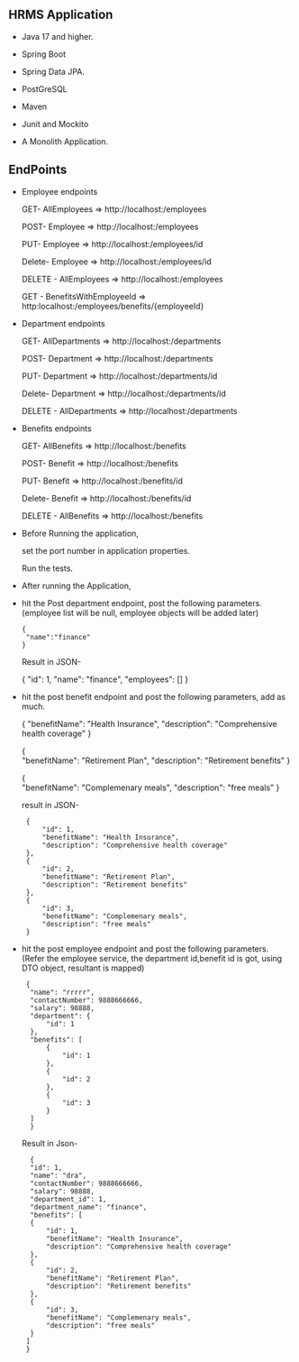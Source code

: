 ## HRMS Application

- Java 17 and higher.
- Spring Boot
- Spring Data JPA.
- PostGreSQL
- Maven
- Junit and Mockito

- A Monolith Application.

## EndPoints

- Employee endpoints

  GET- AllEmployees => http://localhost:<port>/employees
  
  POST- Employee => http://localhost:<port>/employees
  
  PUT- Employee => http://localhost:<port>/employees/id
  
  Delete- Employee => http://localhost:<port>/employees/id
  
  DELETE - AllEmployees => http://localhost:<port>/employees
  
  GET - BenefitsWithEmployeeId => http:localhost:<port>/employees/benefits/{employeeId}
  
  
- Department endpoints

  GET- AllDepartments => http://localhost:<port>/departments
  
  POST- Department => http://localhost:<port>/departments
  
  
  PUT- Department => http://localhost:<port>/departments/id
  
  Delete- Department => http://localhost:<port>/departments/id
  
  DELETE - AllDepartments => http://localhost:<port>/departments
  
  
- Benefits endpoints

  GET- AllBenefits => http://localhost:<port>/benefits
  
  POST- Benefit => http://localhost:<port>/benefits
  
  PUT- Benefit => http://localhost:<port>/benefits/id
  
  Delete- Benefit => http://localhost:<port>/benefits/id
  
  DELETE - AllBenefits => http://localhost:<port>/benefits
  
- Before Running the application,
 
  set the port number in application properties. 
  
  Run the tests.
 
 - After running the Application,

- hit the Post department endpoint, post the following parameters.
  (employee list will be null, employee objects will be added later) 
  
      {
       "name":"finance"
      }
     
  Result in JSON-
  
     {
        "id": 1,
        "name": "finance",
        "employees": []
     }
 
 - hit the post benefit endpoint and post the following parameters, add as much.
  
     {
      "benefitName": "Health Insurance",
      "description": "Comprehensive health coverage"
     }
    
     {   
       "benefitName": "Retirement Plan",
       "description": "Retirement benefits"
     }
    
     {    
       "benefitName": "Complemenary meals",
       "description": "free meals"
     }
    
   result in JSON-
   
        {
            "id": 1,
            "benefitName": "Health Insurance",
            "description": "Comprehensive health coverage"
        },
        {
            "id": 2,
            "benefitName": "Retirement Plan",
            "description": "Retirement benefits"
        },
        {
            "id": 3,
            "benefitName": "Complemenary meals",
            "description": "free meals"
        }
  
- hit the post employee endpoint and post the following parameters.
  (Refer the employee service, the department id,benefit id is got, using DTO object, resultant is mapped)
  
  
       {
        "name": "rrrrr",
        "contactNumber": 9888666666,
        "salary": 98888,
        "department": {
            "id": 1
        },
        "benefits": [
            {
                "id": 1  
            },
            {
                "id": 2
            },
            {
                "id": 3
            }
        ]
        }
     
   Result in Json-
   
        {
        "id": 1,
        "name": "dra",
        "contactNumber": 9888666666,
        "salary": 98888,
        "department_id": 1,
        "department_name": "finance",
        "benefits": [
        {
            "id": 1,
            "benefitName": "Health Insurance",
            "description": "Comprehensive health coverage"
        },
        {
            "id": 2,
            "benefitName": "Retirement Plan",
            "description": "Retirement benefits"
        },
        {
            "id": 3,
            "benefitName": "Complemenary meals",
            "description": "free meals"
        }
       ]
       }
  
  